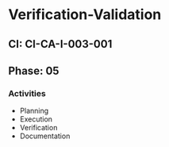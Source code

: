 # Verification-Validation

## CI: CI-CA-I-003-001
## Phase: 05

### Activities
- Planning
- Execution
- Verification
- Documentation
